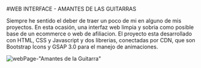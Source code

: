 #WEB INTERFACE - AMANTES DE LAS GUITARRAS

Siempre he sentido el deber de traer un poco de mi en alguno de mis proyectos. En esta ocasión, una interfaz web limpia y sobria como posible base de un ecommerce o web de afiliacion. 
El proyecto esta desarrollado con HTML, CSS y Javascript y dos librerias, conectadas por CDN, que son Bootstrap Icons y GSAP 3.0 para el manejo de animaciones.


![webPage-"Amantes de la Guitarra"](https://user-images.githubusercontent.com/81191528/226188911-8667fadf-ea21-462e-afea-b26ce8305fce.gif)
